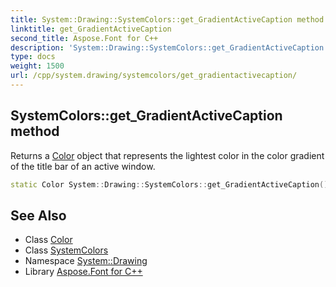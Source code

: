 ```yaml
---
title: System::Drawing::SystemColors::get_GradientActiveCaption method
linktitle: get_GradientActiveCaption
second_title: Aspose.Font for C++
description: 'System::Drawing::SystemColors::get_GradientActiveCaption method. Returns a Color object that represents the lightest color in the color gradient of the title bar of an active window in C++.'
type: docs
weight: 1500
url: /cpp/system.drawing/systemcolors/get_gradientactivecaption/
---
```

## SystemColors::get_GradientActiveCaption method


Returns a [Color](../../color/) object that represents the lightest color in the color gradient of the title bar of an active window.

```cpp
static Color System::Drawing::SystemColors::get_GradientActiveCaption()
```

## See Also

* Class [Color](../../color/)
* Class [SystemColors](../)
* Namespace [System::Drawing](../../)
* Library [Aspose.Font for C++](../../../)
